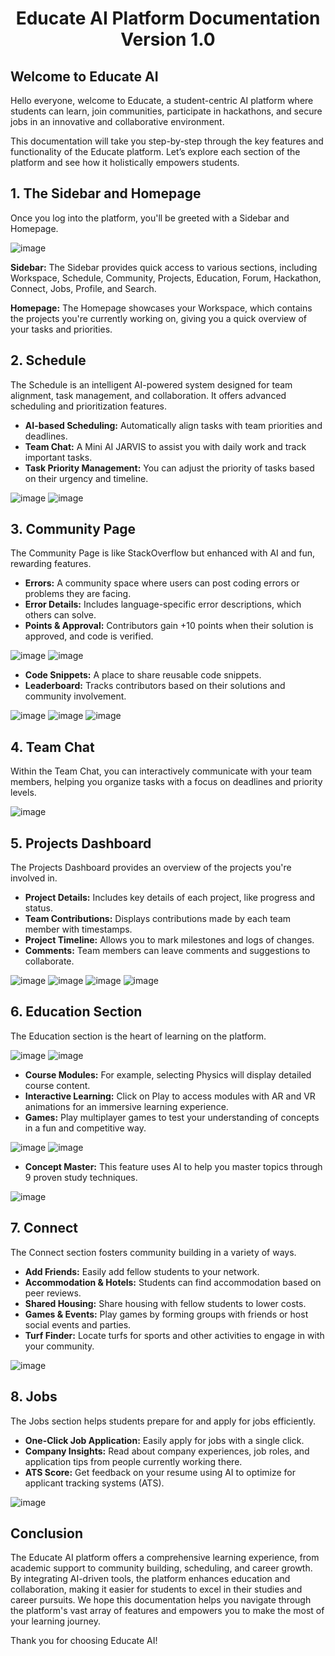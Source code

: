 # <h1 align="center">Educate AI Platform Documentation Version 1.0 </h1>

## Welcome to Educate AI
Hello everyone, welcome to Educate, a student-centric AI platform where students can learn, join communities, participate in hackathons, and secure jobs in an innovative and collaborative environment.

This documentation will take you step-by-step through the key features and functionality of the Educate platform. Let’s explore each section of the platform and see how it holistically empowers students.

## 1. The Sidebar and Homepage
Once you log into the platform, you'll be greeted with a Sidebar and Homepage.

![image](https://github.com/user-attachments/assets/f6b964a3-bfcb-4841-9662-96926c9ac745)

**Sidebar:**
The Sidebar provides quick access to various sections, including Workspace, Schedule, Community, Projects, Education, Forum, Hackathon, Connect, Jobs, Profile, and Search.

**Homepage:**
The Homepage showcases your Workspace, which contains the projects you're currently working on, giving you a quick overview of your tasks and priorities.

## 2. Schedule
The Schedule is an intelligent AI-powered system designed for team alignment, task management, and collaboration. It offers advanced scheduling and prioritization features.

- **AI-based Scheduling:** Automatically align tasks with team priorities and deadlines.
- **Team Chat:** A Mini AI JARVIS to assist you with daily work and track important tasks.
- **Task Priority Management:** You can adjust the priority of tasks based on their urgency and timeline.

![image](https://github.com/user-attachments/assets/bd3bfb0f-9e8a-460e-90b6-de6737f3fc2f)
![image](https://github.com/user-attachments/assets/b200c736-0c52-49eb-ab7e-009e15f75832)

## 3. Community Page
The Community Page is like StackOverflow but enhanced with AI and fun, rewarding features.

- **Errors:** A community space where users can post coding errors or problems they are facing.
- **Error Details:** Includes language-specific error descriptions, which others can solve.
- **Points & Approval:** Contributors gain +10 points when their solution is approved, and code is verified.

![image](https://github.com/user-attachments/assets/e3e306e4-0118-45e4-b206-0a9db645e692)
![image](https://github.com/user-attachments/assets/0c67d45e-98ca-4173-a959-26e3c16dc890)

- **Code Snippets:** A place to share reusable code snippets.
- **Leaderboard:** Tracks contributors based on their solutions and community involvement.

![image](https://github.com/user-attachments/assets/e09a9431-dc42-4a39-885e-8744b0f29319)
![image](https://github.com/user-attachments/assets/13975080-5c1e-431e-aa56-06a5c732a860)
![image](https://github.com/user-attachments/assets/9711c07a-7ab9-48a0-b6c8-897c7886ca95)

## 4. Team Chat
Within the Team Chat, you can interactively communicate with your team members, helping you organize tasks with a focus on deadlines and priority levels.

![image](https://github.com/user-attachments/assets/d0d7625e-a339-49f7-b93b-4d9511c251ac)

## 5. Projects Dashboard
The Projects Dashboard provides an overview of the projects you're involved in.

- **Project Details:** Includes key details of each project, like progress and status.
- **Team Contributions:** Displays contributions made by each team member with timestamps.
- **Project Timeline:** Allows you to mark milestones and logs of changes.
- **Comments:** Team members can leave comments and suggestions to collaborate.

![image](https://github.com/user-attachments/assets/8685a5e5-a8c1-45bb-8b2b-b681e3e7f454)
![image](https://github.com/user-attachments/assets/b5f99633-6ea6-461e-8802-68304c844d87)
![image](https://github.com/user-attachments/assets/617f949f-65b3-4c87-b4d6-0240e7165e1e)
![image](https://github.com/user-attachments/assets/5a2046a6-8376-4101-9cf7-a7baa7fc521a)

## 6. Education Section
The Education section is the heart of learning on the platform.

![image](https://github.com/user-attachments/assets/a4e96137-cac9-486b-a85f-9b70f343728a)
![image](https://github.com/user-attachments/assets/92ee5976-0e1d-4f32-aa7b-d5035aad77ae)

- **Course Modules:** For example, selecting Physics will display detailed course content.
- **Interactive Learning:** Click on Play to access modules with AR and VR animations for an immersive learning experience.
- **Games:** Play multiplayer games to test your understanding of concepts in a fun and competitive way.

![image](https://github.com/user-attachments/assets/c2ece13d-ac78-426f-9aad-2fbb9908b161)
![image](https://github.com/user-attachments/assets/9ecc647e-56ce-4c38-96b8-f6875b704785)

- **Concept Master:** This feature uses AI to help you master topics through 9 proven study techniques.

![image](https://github.com/user-attachments/assets/9d5a2625-1147-4739-b754-85ab1d6173df)

## 7. Connect
The Connect section fosters community building in a variety of ways.

- **Add Friends:** Easily add fellow students to your network.
- **Accommodation & Hotels:** Students can find accommodation based on peer reviews.
- **Shared Housing:** Share housing with fellow students to lower costs.
- **Games & Events:** Play games by forming groups with friends or host social events and parties.
- **Turf Finder:** Locate turfs for sports and other activities to engage in with your community.

![image](https://github.com/user-attachments/assets/066cfcf8-4518-4087-a962-79d64891d4d2)

## 8. Jobs
The Jobs section helps students prepare for and apply for jobs efficiently.

- **One-Click Job Application:** Easily apply for jobs with a single click.
- **Company Insights:** Read about company experiences, job roles, and application tips from people currently working there.
- **ATS Score:** Get feedback on your resume using AI to optimize for applicant tracking systems (ATS).

![image](https://github.com/user-attachments/assets/567683f3-30f7-44fe-90f1-486b59997d68)

## Conclusion  
The Educate AI platform offers a comprehensive learning experience, from academic support to community building, scheduling, and career growth. By integrating AI-driven tools, the platform enhances education and collaboration, making it easier for students to excel in their studies and career pursuits. We hope this documentation helps you navigate through the platform's vast array of features and empowers you to make the most of your learning journey.

Thank you for choosing Educate AI!
